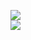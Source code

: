 [![](https://img.shields.io/badge/Made%20With-Github%20Spray-lightgrey.svg?style=for-the-badge&logo=github)](https://github.com/Annihil/github-spray#11557)  
[![](https://i.imgur.com/2DrTn0Z.gif)](https://github.com/Annihil/github-spray)